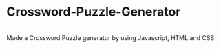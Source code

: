 # Crossword-Puzzle-Generator
</br> Made a Crossword Puzzle generator by using Javascript, HTML and CSS</br>
